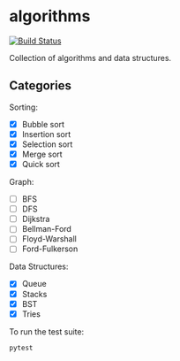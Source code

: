 # algorithms

[![Build Status](https://travis-ci.com/huangsam/algorithms.svg?branch=master)](https://travis-ci.com/huangsam/algorithms)

Collection of algorithms and data structures.

## Categories

Sorting:

- [X] Bubble sort
- [X] Insertion sort
- [X] Selection sort
- [X] Merge sort
- [X] Quick sort

Graph:

- [ ] BFS
- [ ] DFS
- [ ] Dijkstra
- [ ] Bellman-Ford
- [ ] Floyd-Warshall
- [ ] Ford-Fulkerson

Data Structures:

- [X] Queue
- [X] Stacks
- [X] BST
- [X] Tries

To run the test suite:

    pytest
